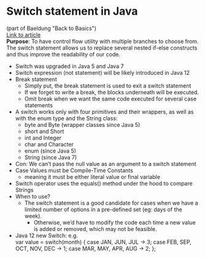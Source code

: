 # Switch statement in Java 
(part of Baeldung "Back to Basics")  
[Link to article](https://www.baeldung.com/java-switch)  
**Purpose**: To have control flow utility with multiple branches to choose from.  
The switch statement allows us to replace several nested if-else constructs and thus improve the readability of our code.
* Switch was upgraded in Java 5 and Java 7
* Switch expression (not statement) will be likely introduced in Java 12
* Break statement
	* Simply put, the break statement is used to exit a switch statement
	* If we forget to write a break, the blocks underneath will be executed.
	* Omit break when we want the same code executed for several case statements
* A switch works only with four primitives and their wrappers, as well as with the enum type and the String class:
	* byte and Byte (wrapper classes since Java 5)
	* short and Short
	* int and Integer
	* char and Character
	* enum (since Java 5) 
	* String (since Java 7)
* Con: We can’t pass the null value as an argument to a switch statement
* Case Values must be Compile-Time Constants 
	* meaning it must be either literal value or final variable
* Switch operator uses the equals() method under the hood to compare Strings
* When to use?
	* The switch statement is a good candidate for cases when we have a limited number of options in a pre-defined set (eg: days of the week). 
		* Otherwise, we’d have to modify the code each time a new value is added or removed, which may not be feasible. 
* Java 12 new Switch:
e.g.    
	var value = switch(month) {
		case JAN, JUN, JUL -> 3;
		case FEB, SEP, OCT, NOV, DEC -> 1;
		case MAR, MAY, APR, AUG -> 2;
	};